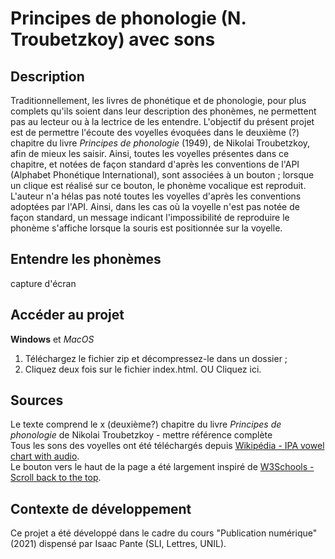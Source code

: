 # Principes de phonologie (N. Troubetzkoy) avec sons

## Description

Traditionnellement, les livres de phonétique et de phonologie, pour plus complets qu'ils soient dans leur description des phonèmes, ne permettent pas au lecteur ou à la lectrice de les entendre. L'objectif du présent projet est de permettre l'écoute des voyelles évoquées dans le deuxième (?) chapitre du livre <i>Principes de phonologie</i> (1949), de Nikolai Troubetzkoy, afin de mieux les saisir. Ainsi, toutes les voyelles présentes dans ce chapitre, et notées de façon standard d'après les conventions de l'API (Alphabet Phonétique International), sont associées à un bouton ; lorsque un clique est réalisé sur ce bouton, le phonème vocalique est reproduit.<br>
L'auteur n'a hélas pas noté toutes les voyelles d'après les conventions adoptées par l'API. Ainsi, dans les cas où la voyelle n'est pas notée de façon standard, un message indicant l'impossibilité de reproduire le phonème s'affiche lorsque la souris est positionnée sur la voyelle. 

## Entendre les phonèmes
capture d'écran <br>

## Accéder au projet
**Windows** et *MacOS*
1. Téléchargez le fichier zip et décompressez-le dans un dossier ;
2. Cliquez deux fois sur le fichier index.html.
OU
Cliquez ici.

## Sources 
Le texte comprend le x (deuxième?) chapitre du livre <i>Principes de phonologie</i> de Nikolai Troubetzkoy - mettre référence complète <br>
Tous les sons des voyelles ont été téléchargés depuis <a href="https://en.wikipedia.org/wiki/IPA_vowel_chart_with_audio">Wikipédia - IPA vowel chart with audio<a>. <br>
Le bouton vers le haut de la page a été largement inspiré de <a href="https://www.w3schools.com/howto/howto_js_scroll_to_top.asp">W3Schools - Scroll back to the top<a>. <br>

## Contexte de développement 
Ce projet a été développé dans le cadre du cours "Publication numérique" (2021) dispensé par Isaac Pante (SLI, Lettres, UNIL).